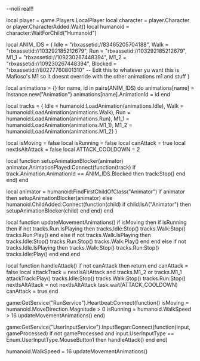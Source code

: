 --noli real!!

local player = game.Players.LocalPlayer
local character = player.Character or player.CharacterAdded:Wait()
local humanoid = character:WaitForChild("Humanoid")

local ANIM_IDS = {
    Idle = "rbxassetid://83465205704188",
    Walk = "rbxassetid://103292185212679",
    Run = "rbxassetid://103292185212679",
    M1_1 = "rbxassetid://109230267448394",
    M1_2 = "rbxassetid://109230267448394",
    Blocked = "rbxassetid://80277760801310" -- Edit this to whatever yu want this is Mafioso's M1 so it doesnt override with the other animations m1 and stuff
}

local animations = {}
for name, id in pairs(ANIM_IDS) do
    animations[name] = Instance.new("Animation")
    animations[name].AnimationId = id
end

local tracks = {
    Idle = humanoid:LoadAnimation(animations.Idle),
    Walk = humanoid:LoadAnimation(animations.Walk),
    Run = humanoid:LoadAnimation(animations.Run),
    M1_1 = humanoid:LoadAnimation(animations.M1_1),
    M1_2 = humanoid:LoadAnimation(animations.M1_2)
}

local isMoving = false
local isRunning = false
local canAttack = true
local nextIsAltAttack = false
local ATTACK_COOLDOWN = 2

local function setupAnimationBlocker(animator)
    animator.AnimationPlayed:Connect(function(track)
        if track.Animation.AnimationId == ANIM_IDS.Blocked then
            track:Stop()
        end
    end)
end

local animator = humanoid:FindFirstChildOfClass("Animator")
if animator then
    setupAnimationBlocker(animator)
else
    humanoid.ChildAdded:Connect(function(child)
        if child:IsA("Animator") then
            setupAnimationBlocker(child)
        end
    end)
end

local function updateMovementAnimations()
    if isMoving then
        if isRunning then
            if not tracks.Run.IsPlaying then
                tracks.Idle:Stop()
                tracks.Walk:Stop()
                tracks.Run:Play()
            end
        else
            if not tracks.Walk.IsPlaying then
                tracks.Idle:Stop()
                tracks.Run:Stop()
                tracks.Walk:Play()
            end
        end
    else
        if not tracks.Idle.IsPlaying then
            tracks.Walk:Stop()
            tracks.Run:Stop()
            tracks.Idle:Play()
        end
    end
end

local function handleAttack()
    if not canAttack then return end
    canAttack = false
    local attackTrack = nextIsAltAttack and tracks.M1_2 or tracks.M1_1
    attackTrack:Play()
    tracks.Idle:Stop()
    tracks.Walk:Stop()
    tracks.Run:Stop()
    nextIsAltAttack = not nextIsAltAttack
    task.wait(ATTACK_COOLDOWN)
    canAttack = true
end

game:GetService("RunService").Heartbeat:Connect(function()
    isMoving = humanoid.MoveDirection.Magnitude > 0
    isRunning = humanoid.WalkSpeed > 16
    updateMovementAnimations()
end)

game:GetService("UserInputService").InputBegan:Connect(function(input, gameProcessed)
    if not gameProcessed and input.UserInputType == Enum.UserInputType.MouseButton1 then
        handleAttack()
    end
end)

humanoid.WalkSpeed = 16
updateMovementAnimations()
